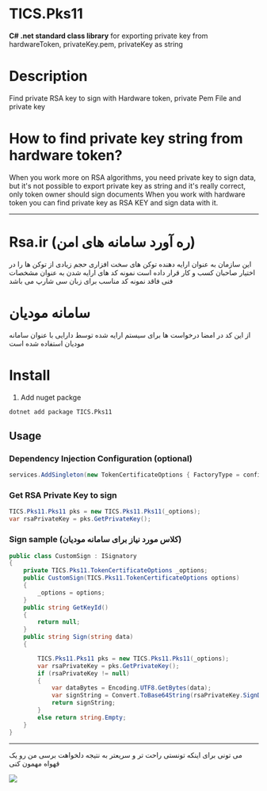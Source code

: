 # TICS.Pks11
**C# .net standard class library** for exporting private key from hardwareToken, privateKey.pem, privateKey as string
# Description 
Find private RSA key to sign with Hardware token, private Pem File and private key

# How to find private key string from hardware token?
When you work more on RSA algorithms, you need private key to sign data, but it's not possible to export private key as string 
and it's really correct, only token owner should sign documents
When you work with hardware token you can find private key as RSA KEY and sign data with it.


---
# Rsa.ir (ره آورد سامانه های امن)

این سازمان به عنوان ارایه دهنده توکن های سخت افزاری حجم زیادی از توکن ها را در اختیار صاحبان کسب و کار قرار داده است
نمونه کد های ارایه شدن به عنوان مشخصات فنی فاقد نمونه کد مناسب برای زبان سی شارپ می باشد 

# سامانه مودیان
از این کد در امضا درخواست ها برای سیستم ارایه شده توسط دارایی با عنوان سامانه مودیان استفاده شده است 

# Install

1. Add nuget packge 
```dotnet
dotnet add package TICS.Pks11
```

## Usage
### Dependency Injection Configuration (optional)
```c#
services.AddSingleton(new TokenCertificateOptions { FactoryType = config.FactoryType, RootDirectory = rootDirectory, StoreTokenLabel = config.StoreTokenLabel, TokenLabel = config.TokenLabel, TokenPinCode = config.TokenPinCode, PrivateKey = config.PrivateKey });
```

### Get RSA Private Key to sign 
```c#
TICS.Pks11.Pks11 pks = new TICS.Pks11.Pks11(_options);
var rsaPrivateKey = pks.GetPrivateKey();
 ```
 
### Sign sample (کلاس مورد نیاز برای سامانه مودیان)
```c#
public class CustomSign : ISignatory
{
    private TICS.Pks11.TokenCertificateOptions _options;
    public CustomSign(TICS.Pks11.TokenCertificateOptions options)
    {
        _options = options;
    }
    public string GetKeyId()
    {
        return null;
    }
    public string Sign(string data)
    {

        TICS.Pks11.Pks11 pks = new TICS.Pks11.Pks11(_options);
        var rsaPrivateKey = pks.GetPrivateKey();
        if (rsaPrivateKey != null)
        {
            var dataBytes = Encoding.UTF8.GetBytes(data);
            var signString = Convert.ToBase64String(rsaPrivateKey.SignData(dataBytes, HashAlgorithmName.SHA256, RSASignaturePadding.Pkcs1));
            return signString;
        }
        else return string.Empty;
    }
}
```
---
می تونی برای اینکه تونستی راحت تر و سریعتر به نتیجه دلخواهت برسی من رو یک قهواه مهمون کنی 

<a href="https://www.coffeebede.com/amirfahmideh"><img class="img-fluid" src="https://coffeebede.ir/DashboardTemplateV2/app-assets/images/banner/default-yellow.svg" /></a>

